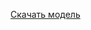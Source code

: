 [Скачать модель](https://github.com/xinntao/Real-ESRGAN/releases/download/v0.1.0/RealESRGAN_x4plus.pth)

